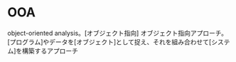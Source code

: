 # OOA
 object-oriented analysis。[オブジェクト指向]
 オブジェクト指向アプローチ。[プログラム]やデータを[オブジェクト]として捉え、それを組み合わせて[システム]を構築するアプローチ
